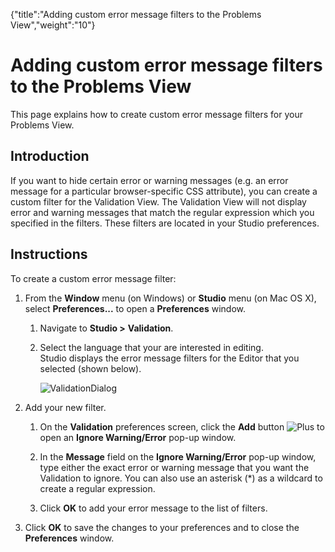 {"title":"Adding custom error message filters to the Problems View","weight":"10"} 

# Adding custom error message filters to the Problems View

This page explains how to create custom error message filters for your Problems View.

## Introduction

If you want to hide certain error or warning messages (e.g. an error message for a particular browser-specific CSS attribute), you can create a custom filter for the Validation View. The Validation View will not display error and warning messages that match the regular expression which you specified in the filters. These filters are located in your Studio preferences.

## Instructions

To create a custom error message filter:

1.  From the **Window** menu (on Windows) or **Studio** menu (on Mac OS X), select **Preferences...** to open a **Preferences** window.
    
    1.  Navigate to **Studio >** **Validation**.
        
    2.  Select the language that your are interested in editing.  
        Studio displays the error message filters for the Editor that you selected (shown below).
        
        ![ValidationDialog](/Images/appc/download/attachments/30083301/ValidationDialog.png)
2.  Add your new filter.
    
    1.  On the **Validation** preferences screen, click the **Add** button ![Plus](/Images/appc/download/attachments/30083301/Plus.png) to open an **Ignore Warning/Error** pop-up window.
        
    2.  In the **Message** field on the **Ignore Warning/Error** pop-up window, type either the exact error or warning message that you want the Validation to ignore. You can also use an asterisk (\*) as a wildcard to create a regular expression.
        
    3.  Click **OK** to add your error message to the list of filters.
        
3.  Click **OK** to save the changes to your preferences and to close the **Preferences** window.